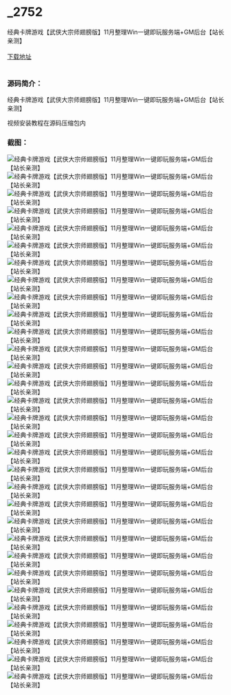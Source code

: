 # _2752
经典卡牌游戏【武侠大宗师翅膀版】11月整理Win一键即玩服务端+GM后台【站长亲测】
<br/></br>
[下载地址](https://www.uuid2.com/2752.html "下载地址")
<br/></br>
<h3>源码简介：</h3>
<p>经典卡牌游戏【武侠大宗师翅膀版】11月整理Win一键即玩服务端+GM后台【站长亲测】<p>
<p>视频安装教程在源码压缩包内<p>
<h3>截图：</h3>
<img src="https://www.uuid2.com/wp-content/uploads/img/202111/55fd0ec203.jpg" alt="经典卡牌游戏【武侠大宗师翅膀版】11月整理Win一键即玩服务端+GM后台【站长亲测】"><img src="https://www.uuid2.com/wp-content/uploads/img/202111/55fd0ec740.jpg" alt="经典卡牌游戏【武侠大宗师翅膀版】11月整理Win一键即玩服务端+GM后台【站长亲测】"><img src="https://www.uuid2.com/wp-content/uploads/img/202111/54463d0224.jpg" alt="经典卡牌游戏【武侠大宗师翅膀版】11月整理Win一键即玩服务端+GM后台【站长亲测】"><img src="https://www.uuid2.com/wp-content/uploads/img/202111/54463d0682.jpg" alt="经典卡牌游戏【武侠大宗师翅膀版】11月整理Win一键即玩服务端+GM后台【站长亲测】"><img src="https://www.uuid2.com/wp-content/uploads/img/202111/54463d0695.jpg" alt="经典卡牌游戏【武侠大宗师翅膀版】11月整理Win一键即玩服务端+GM后台【站长亲测】"><img src="https://www.uuid2.com/wp-content/uploads/img/202111/54463d0218.jpg" alt="经典卡牌游戏【武侠大宗师翅膀版】11月整理Win一键即玩服务端+GM后台【站长亲测】"><img src="https://www.uuid2.com/wp-content/uploads/img/202111/54463d0644.jpg" alt="经典卡牌游戏【武侠大宗师翅膀版】11月整理Win一键即玩服务端+GM后台【站长亲测】"><img src="https://www.uuid2.com/wp-content/uploads/img/202111/54463d0611.jpg" alt="经典卡牌游戏【武侠大宗师翅膀版】11月整理Win一键即玩服务端+GM后台【站长亲测】"><img src="https://www.uuid2.com/wp-content/uploads/img/202111/54463d0435.jpg" alt="经典卡牌游戏【武侠大宗师翅膀版】11月整理Win一键即玩服务端+GM后台【站长亲测】"><img src="https://www.uuid2.com/wp-content/uploads/img/202111/0178e86703.jpg" alt="经典卡牌游戏【武侠大宗师翅膀版】11月整理Win一键即玩服务端+GM后台【站长亲测】"><img src="https://www.uuid2.com/wp-content/uploads/img/202111/0178e86953.jpg" alt="经典卡牌游戏【武侠大宗师翅膀版】11月整理Win一键即玩服务端+GM后台【站长亲测】"><img src="https://www.uuid2.com/wp-content/uploads/img/202111/0178e86580.jpg" alt="经典卡牌游戏【武侠大宗师翅膀版】11月整理Win一键即玩服务端+GM后台【站长亲测】"><img src="https://www.uuid2.com/wp-content/uploads/img/202111/0178e86551.jpg" alt="经典卡牌游戏【武侠大宗师翅膀版】11月整理Win一键即玩服务端+GM后台【站长亲测】"><img src="https://www.uuid2.com/wp-content/uploads/img/202111/0178e86350.jpg" alt="经典卡牌游戏【武侠大宗师翅膀版】11月整理Win一键即玩服务端+GM后台【站长亲测】"><img src="https://www.uuid2.com/wp-content/uploads/img/202111/0178e86578.jpg" alt="经典卡牌游戏【武侠大宗师翅膀版】11月整理Win一键即玩服务端+GM后台【站长亲测】"><img src="https://www.uuid2.com/wp-content/uploads/img/202111/0178e86514.jpg" alt="经典卡牌游戏【武侠大宗师翅膀版】11月整理Win一键即玩服务端+GM后台【站长亲测】"><img src="https://www.uuid2.com/wp-content/uploads/img/202111/c155c32103.jpg" alt="经典卡牌游戏【武侠大宗师翅膀版】11月整理Win一键即玩服务端+GM后台【站长亲测】"><img src="https://www.uuid2.com/wp-content/uploads/img/202111/c155c32517.jpg" alt="经典卡牌游戏【武侠大宗师翅膀版】11月整理Win一键即玩服务端+GM后台【站长亲测】"><img src="https://www.uuid2.com/wp-content/uploads/img/202111/c155c32670.jpg" alt="经典卡牌游戏【武侠大宗师翅膀版】11月整理Win一键即玩服务端+GM后台【站长亲测】"><img src="https://www.uuid2.com/wp-content/uploads/img/202111/c155c32857.jpg" alt="经典卡牌游戏【武侠大宗师翅膀版】11月整理Win一键即玩服务端+GM后台【站长亲测】"><img src="https://www.uuid2.com/wp-content/uploads/img/202111/c155c32442.jpg" alt="经典卡牌游戏【武侠大宗师翅膀版】11月整理Win一键即玩服务端+GM后台【站长亲测】"><img src="https://www.uuid2.com/wp-content/uploads/img/202111/c155c32806.jpg" alt="经典卡牌游戏【武侠大宗师翅膀版】11月整理Win一键即玩服务端+GM后台【站长亲测】"><img src="https://www.uuid2.com/wp-content/uploads/img/202111/c155c32332.jpg" alt="经典卡牌游戏【武侠大宗师翅膀版】11月整理Win一键即玩服务端+GM后台【站长亲测】"><img src="https://www.uuid2.com/wp-content/uploads/img/202111/c155c32410.jpg" alt="经典卡牌游戏【武侠大宗师翅膀版】11月整理Win一键即玩服务端+GM后台【站长亲测】"><img src="https://www.uuid2.com/wp-content/uploads/img/202111/9a853fa510.jpg" alt="经典卡牌游戏【武侠大宗师翅膀版】11月整理Win一键即玩服务端+GM后台【站长亲测】"><img src="https://www.uuid2.com/wp-content/uploads/img/202111/9a853fa510.jpg" alt="经典卡牌游戏【武侠大宗师翅膀版】11月整理Win一键即玩服务端+GM后台【站长亲测】"><img src="https://www.uuid2.com/wp-content/uploads/img/202111/9a853fa962.jpg" alt="经典卡牌游戏【武侠大宗师翅膀版】11月整理Win一键即玩服务端+GM后台【站长亲测】"><img src="https://www.uuid2.com/wp-content/uploads/img/202111/9a853fa782.jpg" alt="经典卡牌游戏【武侠大宗师翅膀版】11月整理Win一键即玩服务端+GM后台【站长亲测】"><img src="https://www.uuid2.com/wp-content/uploads/img/202111/9a853fa442.jpg" alt="经典卡牌游戏【武侠大宗师翅膀版】11月整理Win一键即玩服务端+GM后台【站长亲测】"><img src="https://www.uuid2.com/wp-content/uploads/img/202111/9a853fa978.jpg" alt="经典卡牌游戏【武侠大宗师翅膀版】11月整理Win一键即玩服务端+GM后台【站长亲测】"><img src="https://www.uuid2.com/wp-content/uploads/img/202111/9a853fa229.jpg" alt="经典卡牌游戏【武侠大宗师翅膀版】11月整理Win一键即玩服务端+GM后台【站长亲测】">
